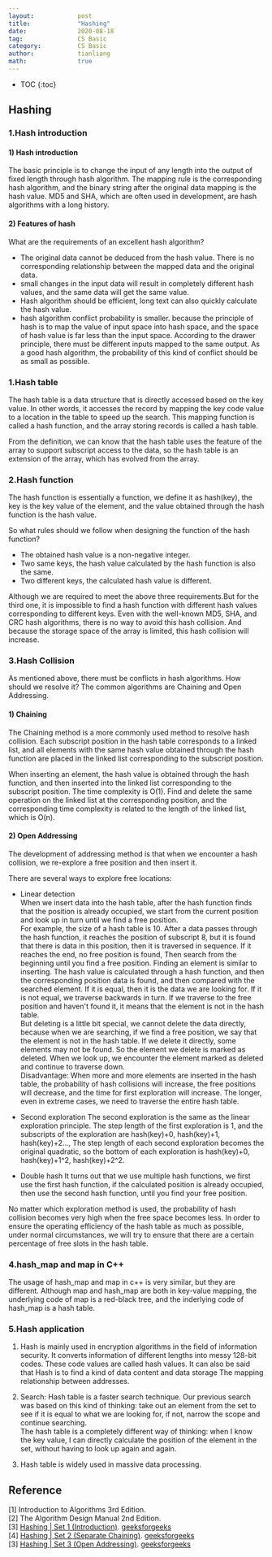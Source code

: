 ```yaml
---
layout:            post
title:             "Hashing"
date:              2020-08-18
tag:               CS Basic
category:          CS Basic
author:            tianliang
math:              true
---
```


- TOC
{:toc}

## Hashing

### 1.Hash introduction
#### 1) Hash introduction
The basic principle is to change the input of any length into the output of fixed length through hash algorithm. The mapping rule is the corresponding hash algorithm, and the binary string after the original data mapping is the hash value. MD5 and SHA, which are often used in development, are hash algorithms with a long history.
#### 2) Features of hash
What are the requirements of an excellent hash algorithm? 
* The original data cannot be deduced from the hash value. 
There is no corresponding relationship between the mapped data and the original data. 
* small changes in the input data will result in completely different hash values, and the same data will get the same value.
* Hash algorithm should be efficient, long text can also quickly calculate the hash value.
* hash algorithm conflict probability is smaller.
because the principle of hash is to map the value of input space into hash space, and the space of hash value is far less than the input space. According to the drawer principle, there must be different inputs mapped to the same output. As a good hash algorithm, the probability of this kind of conflict should be as small as possible.

### 1.Hash table
The hash table is a data structure that is directly accessed based on the key value. In other words, it accesses the record by mapping the key code value to a location in the table to speed up the search. This mapping function is called a hash function, and the array storing records is called a hash table.

From the definition, we can know that the hash table uses the feature of the array to support subscript access to the data, so the hash table is an extension of the array, which has evolved from the array.

### 2.Hash function
The hash function is essentially a function, we define it as hash(key), the key is the key value of the element, and the value obtained through the hash function is the hash value.

So what rules should we follow when designing the function of the hash function?
* The obtained hash value is a non-negative integer.
* Two same keys, the hash value calculated by the hash function is also the same.
* Two different keys, the calculated hash value is different.

Although we are required to meet the above three requirements.But for the third one, it is impossible to find a hash function with different hash values ​​corresponding to different keys. Even with the well-known MD5, SHA, and CRC hash algorithms, there is no way to avoid this hash collision. And because the storage space of the array is limited, this hash collision will increase.

### 3.Hash Collision
As mentioned above, there must be conflicts in hash algorithms. How should we resolve it? The common algorithms are Chaining and Open Addressing.

#### 1) Chaining
The Chaining method is a more commonly used method to resolve hash collision.
Each subscript position in the hash table corresponds to a linked list, and all elements with the same hash value obtained through the hash function are placed in the linked list corresponding to the subscript position.

When inserting an element, the hash value is obtained through the hash function, and then inserted into the linked list corresponding to the subscript position. The time complexity is O(1). Find and delete the same operation on the linked list at the corresponding position, and the corresponding time complexity is related to the length of the linked list, which is O(n).
#### 2) Open Addressing
The development of addressing method is that when we encounter a hash collision, we re-explore a free position and then insert it.

There are several ways to explore free locations:
* Linear detection  
When we insert data into the hash table, after the hash function finds that the position is already occupied, we start from the current position and look up in turn until we find a free position.  
For example, the size of a hash table is 10. After a data passes through the hash function, it reaches the position of subscript 8, but it is found that there is data in this position, then it is traversed in sequence. If it reaches the end, no free position is found, Then search from the beginning until you find a free position.
Finding an element is similar to inserting. The hash value is calculated through a hash function, and then the corresponding position data is found, and then compared with the searched element. If it is equal, then it is the data we are looking for. If it is not equal, we traverse backwards in turn. If we traverse to the free position and haven't found it, it means that the element is not in the hash table.  
But deleting is a little bit special, we cannot delete the data directly, because when we are searching, if we find a free position, we say that the element is not in the hash table. If we delete it directly, some elements may not be found. So the element we delete is marked as deleted. When we look up, we encounter the element marked as deleted and continue to traverse down.  
Disadvantage: When more and more elements are inserted in the hash table, the probability of hash collisions will increase, the free positions will decrease, and the time for first exploration will increase. The longer, even in extreme cases, we need to traverse the entire hash table.  

* Second exploration
The second exploration is the same as the linear exploration principle. The step length of the first exploration is 1, and the subscripts of the exploration are hash(key)+0, hash(key)+1, hash(key)+2..., The step length of each second exploration becomes the original quadratic, so the bottom of each exploration is hash(key)+0, hash(key)+1^2, hash(key)+2^2.

* Double hash
It turns out that we use multiple hash functions, we first use the first hash function, if the calculated position is already occupied, then use the second hash function, until you find your free position.

No matter which exploration method is used, the probability of hash collision becomes very high when the free space becomes less. In order to ensure the operating efficiency of the hash table as much as possible, under normal circumstances, we will try to ensure that there are a certain percentage of free slots in the hash table.

### 4.hash_map and map in C++
The usage of hash_map and map in c++ is very similar, but they are different. Although map and hash_map are both in key-value mapping, the underlying code of map is a red-black tree, and the inderlying code of hash_map is a hash table.

### 5.Hash application
1. Hash is mainly used in encryption algorithms in the field of information security. It converts information of different lengths into messy 128-bit codes. These code values are called hash values. It can also be said that Hash is to find a kind of data content and data storage 
The mapping relationship between addresses.

2. Search: Hash table is a faster search technique. 
Our previous search was based on this kind of thinking: take out an element from the set to see if it is equal to what we are looking for, if not, narrow the scope and continue searching.   
The hash table is a completely different way of thinking: when I know the key value, I can directly calculate the position of the element in the set, without having to look up again and again.

3. Hash table is widely used in massive data processing.


## Reference
[1] Introduction to Algorithms 3rd Edition.  
[2] The Algorithm Design Manual 2nd Edition.  
[3] [Hashing \| Set 1 (Introduction)](https://www.geeksforgeeks.org/hashing-set-1-introduction/).  [geeksforgeeks](https://www.geeksforgeeks.org/)  
[4] [Hashing \| Set 2 (Separate Chaining)](https://www.geeksforgeeks.org/hashing-set-2-separate-chaining/).  [geeksforgeeks](https://www.geeksforgeeks.org/)  
[3] [Hashing | Set 3 (Open Addressing)](https://www.geeksforgeeks.org/hashing-set-3-open-addressing/).  [geeksforgeeks](https://www.geeksforgeeks.org/)   
